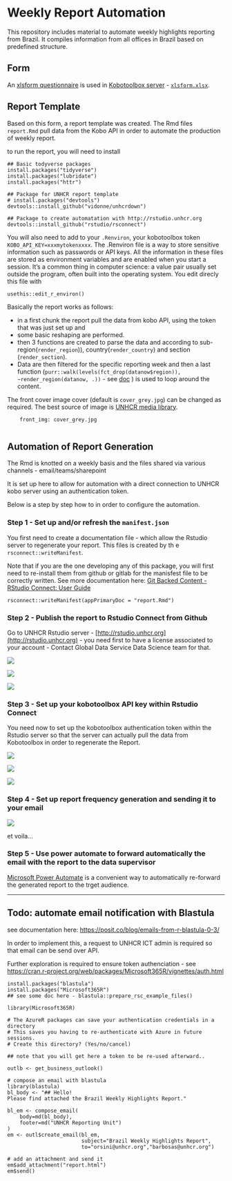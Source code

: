 
# Weekly Report Automation


This repository includes material to automate weekly highlights reporting from Brazil. It compiles information from all offices in Brazil based on predefined structure.


## Form

An [xlsform questionnaire](http://xlsform.org) is used in [Kobotoolbox server](https://enketo.unhcr.org/x/UVGqjG15) - [`xlsform.xlsx`](https://github.com/IM-BR-UNHCR/weekly-report-main-brazil/raw/main/xlsform.xlsx).


## Report Template

Based on this form, a report template was created. The Rmd files `report.Rmd` pull data from the Kobo API in order to automate the production of weekly report.

to run the report, you will need to install 

```{r}
## Basic todyverse packages
install.packages("tidyverse")
install.packages("lubridate")
install.packages("httr")

## Package for UNHCR report template
# install.packages("devtools")
devtools::install_github("vidonne/unhcrdown")

## Package to create automatation with http://rstudio.unhcr.org
devtools::install_github("rstudio/rsconnect")

```

You will also need to add to your `.Renviron`, your kobotoolbox token `KOBO_API_KEY=xxxmytokenxxxx`. The .Renviron file is a way to store sensitive information such as passwords or API keys. All the information in these files are stored as environment variables and are enabled when you start a session. It’s a common thing in computer science: a value pair usually set outside the program, often built into the operating system. You edit direcly this file with 

```{r}
usethis::edit_r_environ()

```


Basically the report works as follows: 
 * in a first chunk the report pull the data from kobo API, using the token that was just set up and 
 * some basic reshaping are performed.  
 * then 3 functions are created to parse the data and according to sub-region(`render_region`)), country(`render_country`) and section (`render_section`). 
 * Data are then filtered for the specific reporting week and then a last function (`purr::walk(levels(fct_drop(datanow$region)), ~render_region(datanow, .))` - see [doc](https://purrr.tidyverse.org/reference/map.html) ) is used to loop around the content. 


The front cover image cover (default is `cover_grey.jpg`) can be changed as required. The best source of image is [UNHCR media library](http://media.unhcr.org).

```
    front_img: cover_grey.jpg
    
```

## Automation of Report Generation

The Rmd is knotted on a weekly basis and the files shared via various channels - email/teams/sharepoint

It is set up here to allow for automation with a direct connection to UNHCR kobo server using an authentication token.

Below is a step by step how to in order to configure the automation.

 
### Step 1 - Set up and/or refresh the `manifest.json`

You first need to create a documentation file - which allow the Rstudio server to regenerate your report. This files is created by th e `rsconnect::writeManifest`.

Note that if you are the one developing any of this package, you will first need to re-install them from github or gitlab for the manisfest file to be correctly written. See more documentation here: [Git Backed Content - RStudio Connect: User Guide](https://docs.rstudio.com/connect/user/git-backed/)

```{r}
rsconnect::writeManifest(appPrimaryDoc = "report.Rmd")
```

### Step 2 -  Publish the report to Rstudio Connect from Github

Go to UNHCR Rstudio server - [http://rstudio.unhcr.org](http://rstudio.unhcr.org) - you need first to have a license associated to your account - Contact Global Data Service Data Science team for that.
 
![ ](https://raw.githubusercontent.com/IM-BR-UNHCR/weekly-report-main-brazil/main/inst/fromGit.png) 



![ ](https://raw.githubusercontent.com/IM-BR-UNHCR/weekly-report-main-brazil/main/inst/fromGit2.png)


![ ](https://raw.githubusercontent.com/IM-BR-UNHCR/weekly-report-main-brazil/main/inst/fromGit3.png)



### Step 3 -  Set up your kobotoolbox API key within Rstudio Connect

You need now to set up the kobotoolbox authentication token within the Rstudio server so that the server can actually pull the data from Kobotoolbox in order to regenerate the Report.

![ ](https://raw.githubusercontent.com/IM-BR-UNHCR/weekly-report-main-brazil/main/inst/fromGit4.png)

![ ](https://raw.githubusercontent.com/IM-BR-UNHCR/weekly-report-main-brazil/main/inst/fromGit5.png)


![ ](https://raw.githubusercontent.com/IM-BR-UNHCR/weekly-report-main-brazil/main/inst/fromGit6.png)


### Step 4 -  Set up report frequency generation and sending it to your email


![ ](https://raw.githubusercontent.com/IM-BR-UNHCR/weekly-report-main-brazil/main/inst/fromGit7.png)

et voila...



### Step 5 -  Use power automate to forward automatically the email with the report to the data supervisor
 
[Microsoft Power Automate](https://make.powerautomate.com/) is a convenient way to automatically re-forward the generated report to the trget audience.



----

## Todo: automate email notification with  Blastula

see documentation here: https://posit.co/blog/emails-from-r-blastula-0-3/ 

In order to implement this, a request to UNHCR ICT admin is required so that email can be send over API.

Further exploration is required to ensure token authenciation - see https://cran.r-project.org/web/packages/Microsoft365R/vignettes/auth.html 


```{r} 
install.packages("blastula")
install.packages("Microsoft365R")
## see some doc here - blastula::prepare_rsc_example_files()

library(Microsoft365R)

# The AzureR packages can save your authentication credentials in a directory
# This saves you having to re-authenticate with Azure in future sessions. 
# Create this directory? (Yes/no/cancel) 

## note that you will get here a token to be re-used afterward..

outlb <- get_business_outlook()

# compose an email with blastula
library(blastula)
bl_body <- "## Hello!
Please find attached the Brazil Weekly Highlights Report."

bl_em <- compose_email(
    body=md(bl_body),
    footer=md("UNHCR Reporting Unit")
)
em <- outl$create_email(bl_em, 
                        subject="Brazil Weekly Highlights Report",
                        to="orsini@unhcr.org","barbosas@unhcr.org")

# add an attachment and send it
em$add_attachment("report.html")
em$send()

```


